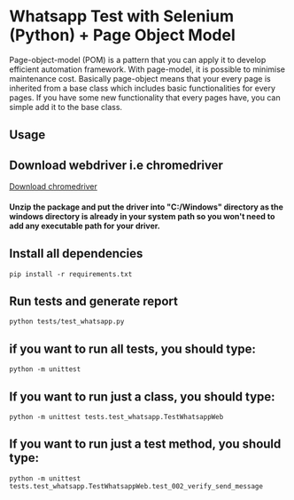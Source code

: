 # Whatsapp Test with Selenium (Python) + Page Object Model

Page-object-model (POM) is a pattern that you can apply it to develop efficient automation framework. With page-model, it is possible to minimise maintenance cost. Basically page-object means that your every page is inherited from a base class which includes basic functionalities for every pages. If you have some new functionality that every pages have, you can simple add it to the base class.



## Usage
## Download webdriver i.e chromedriver
[Download chromedriver]([https://chromedriver.chromium.org/)
#### Unzip the package and put the driver into "C:/Windows" directory as the windows directory is already in your system path so you won't need to add any executable path for your driver.
## Install all dependencies
```
pip install -r requirements.txt
```
## Run tests and generate report
```
python tests/test_whatsapp.py 
```
## if you want to run all tests, you should type:
```
python -m unittest
 ```
## If you want to run just a class, you should type:
``` 
python -m unittest tests.test_whatsapp.TestWhatsappWeb
```
## If you want to run just a test method, you should type:
```
python -m unittest tests.test_whatsapp.TestWhatsappWeb.test_002_verify_send_message
